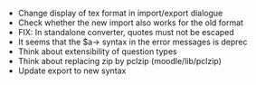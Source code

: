 - Change display of tex format in import/export dialogue
- Check whether the new import also works for the old format
- FIX: In standalone converter, quotes must not be escaped
- It seems that the \$a-> syntax in the error messages is deprec
- Think about extensibility of question types
- Think about replacing zip by pclzip (moodle/lib/pclzip)
- Update export to new syntax
